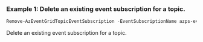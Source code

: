 ### Example 1: Delete an existing event subscription for a topic.
```powershell
Remove-AzEventGridTopicEventSubscription -EventSubscriptionName azps-eventsub -ResourceGroupName azps_test_group_eventgrid -TopicName azps-topic
```

Delete an existing event subscription for a topic.